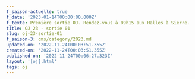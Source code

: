```yaml
---
f_saison-actuelle: true
f_date: '2023-01-14T00:00:00.000Z'
f_texte: Première sortie OJ. Rendez-vous à 09h15 aux Halles à Sierre.
title: OJ 23 - sortie 01
slug: oj-23-sortie-01
f_saison-3: cms/category/2023.md
updated-on: '2022-11-24T00:03:51.355Z'
created-on: '2022-11-24T00:03:51.355Z'
published-on: '2022-11-24T00:06:27.323Z'
layout: '[oj].html'
tags: oj
---
```



